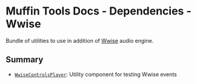 # Muffin Tools Docs - Dependencies - Wwise

Bundle of utilities to use in addition of [Wwise](https://www.audiokinetic.com/fr/products/wwise/) audio engine.

## Summary

- [`WwiseControlsPlayer`](./wwise-controls-player.md): Utility component for testing Wwise events